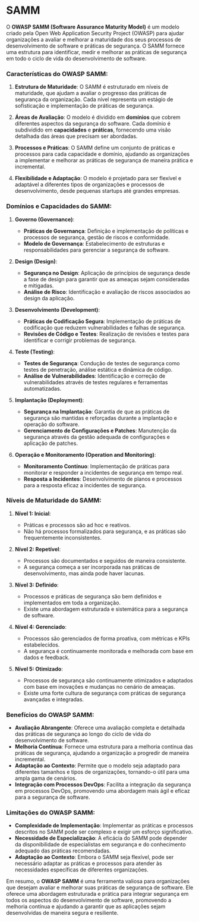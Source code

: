 # SAMM

O **OWASP SAMM (Software Assurance Maturity Model)** é um modelo criado pela Open Web Application Security Project (OWASP) para ajudar organizações a avaliar e melhorar a maturidade dos seus processos de desenvolvimento de software e práticas de segurança. O SAMM fornece uma estrutura para identificar, medir e melhorar as práticas de segurança em todo o ciclo de vida do desenvolvimento de software.

### Características do OWASP SAMM:

1. **Estrutura de Maturidade**: O SAMM é estruturado em níveis de maturidade, que ajudam a avaliar o progresso das práticas de segurança da organização. Cada nível representa um estágio de sofisticação e implementação de práticas de segurança.

2. **Áreas de Avaliação**: O modelo é dividido em **domínios** que cobrem diferentes aspectos da segurança do software. Cada domínio é subdividido em **capacidades** e **práticas**, fornecendo uma visão detalhada das áreas que precisam ser abordadas.

3. **Processos e Práticas**: O SAMM define um conjunto de práticas e processos para cada capacidade e domínio, ajudando as organizações a implementar e melhorar as práticas de segurança de maneira prática e incremental.

4. **Flexibilidade e Adaptação**: O modelo é projetado para ser flexível e adaptável a diferentes tipos de organizações e processos de desenvolvimento, desde pequenas startups até grandes empresas.

### Domínios e Capacidades do SAMM:

1. **Governo (Governance)**:
   - **Práticas de Governança**: Definição e implementação de políticas e processos de segurança, gestão de riscos e conformidade.
   - **Modelo de Governança**: Estabelecimento de estruturas e responsabilidades para gerenciar a segurança de software.

2. **Design (Design)**:
   - **Segurança no Design**: Aplicação de princípios de segurança desde a fase de design para garantir que as ameaças sejam consideradas e mitigadas.
   - **Análise de Risco**: Identificação e avaliação de riscos associados ao design da aplicação.

3. **Desenvolvimento (Development)**:
   - **Práticas de Codificação Segura**: Implementação de práticas de codificação que reduzem vulnerabilidades e falhas de segurança.
   - **Revisões de Código e Testes**: Realização de revisões e testes para identificar e corrigir problemas de segurança.

4. **Teste (Testing)**:
   - **Testes de Segurança**: Condução de testes de segurança como testes de penetração, análise estática e dinâmica de código.
   - **Análise de Vulnerabilidades**: Identificação e correção de vulnerabilidades através de testes regulares e ferramentas automatizadas.

5. **Implantação (Deployment)**:
   - **Segurança na Implantação**: Garantia de que as práticas de segurança são mantidas e reforçadas durante a implantação e operação do software.
   - **Gerenciamento de Configurações e Patches**: Manutenção da segurança através da gestão adequada de configurações e aplicação de patches.

6. **Operação e Monitoramento (Operation and Monitoring)**:
   - **Monitoramento Contínuo**: Implementação de práticas para monitorar e responder a incidentes de segurança em tempo real.
   - **Resposta a Incidentes**: Desenvolvimento de planos e processos para a resposta eficaz a incidentes de segurança.

### Níveis de Maturidade do SAMM:

1. **Nível 1: Inicial**:
   - Práticas e processos são ad hoc e reativos.
   - Não há processos formalizados para segurança, e as práticas são frequentemente inconsistentes.

2. **Nível 2: Repetível**:
   - Processos são documentados e seguidos de maneira consistente.
   - A segurança começa a ser incorporada nas práticas de desenvolvimento, mas ainda pode haver lacunas.

3. **Nível 3: Definido**:
   - Processos e práticas de segurança são bem definidos e implementados em toda a organização.
   - Existe uma abordagem estruturada e sistemática para a segurança de software.

4. **Nível 4: Gerenciado**:
   - Processos são gerenciados de forma proativa, com métricas e KPIs estabelecidos.
   - A segurança é continuamente monitorada e melhorada com base em dados e feedback.

5. **Nível 5: Otimizado**:
   - Processos de segurança são continuamente otimizados e adaptados com base em inovações e mudanças no cenário de ameaças.
   - Existe uma forte cultura de segurança com práticas de segurança avançadas e integradas.

### Benefícios do OWASP SAMM:

- **Avaliação Abrangente**: Oferece uma avaliação completa e detalhada das práticas de segurança ao longo do ciclo de vida do desenvolvimento de software.
- **Melhoria Contínua**: Fornece uma estrutura para a melhoria contínua das práticas de segurança, ajudando a organização a progredir de maneira incremental.
- **Adaptação ao Contexto**: Permite que o modelo seja adaptado para diferentes tamanhos e tipos de organizações, tornando-o útil para uma ampla gama de cenários.
- **Integração com Processos DevOps**: Facilita a integração da segurança em processos DevOps, promovendo uma abordagem mais ágil e eficaz para a segurança de software.

### Limitações do OWASP SAMM:

- **Complexidade de Implementação**: Implementar as práticas e processos descritos no SAMM pode ser complexo e exigir um esforço significativo.
- **Necessidade de Especialização**: A eficácia do SAMM pode depender da disponibilidade de especialistas em segurança e do conhecimento adequado das práticas recomendadas.
- **Adaptação ao Contexto**: Embora o SAMM seja flexível, pode ser necessário adaptar as práticas e processos para atender às necessidades específicas de diferentes organizações.

Em resumo, o **OWASP SAMM** é uma ferramenta valiosa para organizações que desejam avaliar e melhorar suas práticas de segurança de software. Ele oferece uma abordagem estruturada e prática para integrar segurança em todos os aspectos do desenvolvimento de software, promovendo a melhoria contínua e ajudando a garantir que as aplicações sejam desenvolvidas de maneira segura e resiliente.